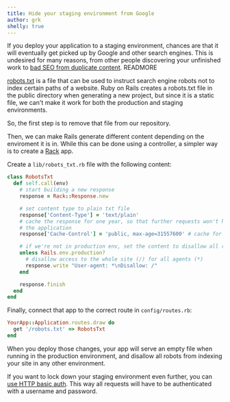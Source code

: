 ```yaml
---
title: Hide your staging environment from Google
author: grk
shelly: true
---
```


If you deploy your application to a staging environment, chances are that
it will eventually get picked up by Google and other search engines. This
is undesired for many reasons, from other people discovering your
unfinished work to
[bad SEO from duplicate content](http://moz.com/learn/seo/duplicate-content). READMORE

[robots.txt](http://www.robotstxt.org/robotstxt.html) is a file that
can be used to instruct search engine robots not to index certain paths of a
website. Ruby on Rails creates a robots.txt file in the public directory when
generating a new project, but since it is a static file, we can't make it work
for both the production and staging environments.

So, the first step is to remove that file from our repository.

Then, we can make Rails generate different content depending on the enviroment
it is in. While this can be done using a controller, a simpler way is to
create a [Rack](http://rack.github.io/) app.

Create a `lib/robots_txt.rb` file with the following content:

```ruby
class RobotsTxt
  def self.call(env)
    # start building a new response
    response = Rack::Response.new

    # set content type to plain txt file
    response['Content-Type'] = 'text/plain'
    # cache the response for one year, so that further requests won't hit
    # the application
    response['Cache-Control'] = 'public, max-age=31557600' # cache for 1 year

    # if we're not in production env, set the content to disallow all robots
    unless Rails.env.production?
      # disallow access to the whole site (/) for all agents (*)
      response.write "User-agent: *\nDisallow: /"
    end

    response.finish
  end
end
```

Finally, connect that app to the correct route in `config/routes.rb`:

```ruby
YourApp::Application.routes.draw do
  get '/robots.txt' => RobotsTxt
end
```

When you deploy those changes, your app will serve an empty file when running
in the production environment, and disallow all robots from indexing your
site in any other environment.

If you want to lock down your staging environment even further, you can
[use HTTP basic auth](/blog/2012/03/protecting-staging-environment-in-rack).
This way all requests will have to be authenticated with a username and password.
